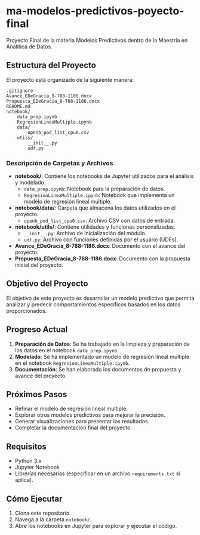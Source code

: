 # ma-modelos-predictivos-poyecto-final

Proyecto Final de la materia Modelos Predictivos dentro de la Maestría en Analítica de Datos.

## Estructura del Proyecto

El proyecto está organizado de la siguiente manera:

```
.gitignore
Avance_EDeGracia_8-788-1186.docx
Propuesta_EDeGracia_8-788-1186.docx
README.md
notebook/
    data_prep.ipynb
    RegresionLineaMultiple.ipynb
    data/
        openb_pod_list_cpu0.csv
    utils/
        __init__.py
        udf.py
```

### Descripción de Carpetas y Archivos

- **notebook/**: Contiene los notebooks de Jupyter utilizados para el análisis y modelado.
  - `data_prep.ipynb`: Notebook para la preparación de datos.
  - `RegresionLineaMultiple.ipynb`: Notebook que implementa un modelo de regresión lineal múltiple.
- **notebook/data/**: Carpeta que almacena los datos utilizados en el proyecto.
  - `openb_pod_list_cpu0.csv`: Archivo CSV con datos de entrada.
- **notebook/utils/**: Contiene utilidades y funciones personalizadas.
  - `__init__.py`: Archivo de inicialización del módulo.
  - `udf.py`: Archivo con funciones definidas por el usuario (UDFs).
- **Avance_EDeGracia_8-788-1186.docx**: Documento con el avance del proyecto.
- **Propuesta_EDeGracia_8-788-1186.docx**: Documento con la propuesta inicial del proyecto.

## Objetivo del Proyecto

El objetivo de este proyecto es desarrollar un modelo predictivo que permita analizar y predecir comportamientos específicos basados en los datos proporcionados.

## Progreso Actual

1. **Preparación de Datos**: Se ha trabajado en la limpieza y preparación de los datos en el notebook `data_prep.ipynb`.
2. **Modelado**: Se ha implementado un modelo de regresión lineal múltiple en el notebook `RegresionLineaMultiple.ipynb`.
3. **Documentación**: Se han elaborado los documentos de propuesta y avance del proyecto.

## Próximos Pasos

- Refinar el modelo de regresión lineal múltiple.
- Explorar otros modelos predictivos para mejorar la precisión.
- Generar visualizaciones para presentar los resultados.
- Completar la documentación final del proyecto.

## Requisitos

- Python 3.x
- Jupyter Notebook
- Librerías necesarias (especificar en un archivo `requirements.txt` si aplica).

## Cómo Ejecutar

1. Clona este repositorio.
2. Navega a la carpeta `notebook/`.
3. Abre los notebooks en Jupyter para explorar y ejecutar el código.
